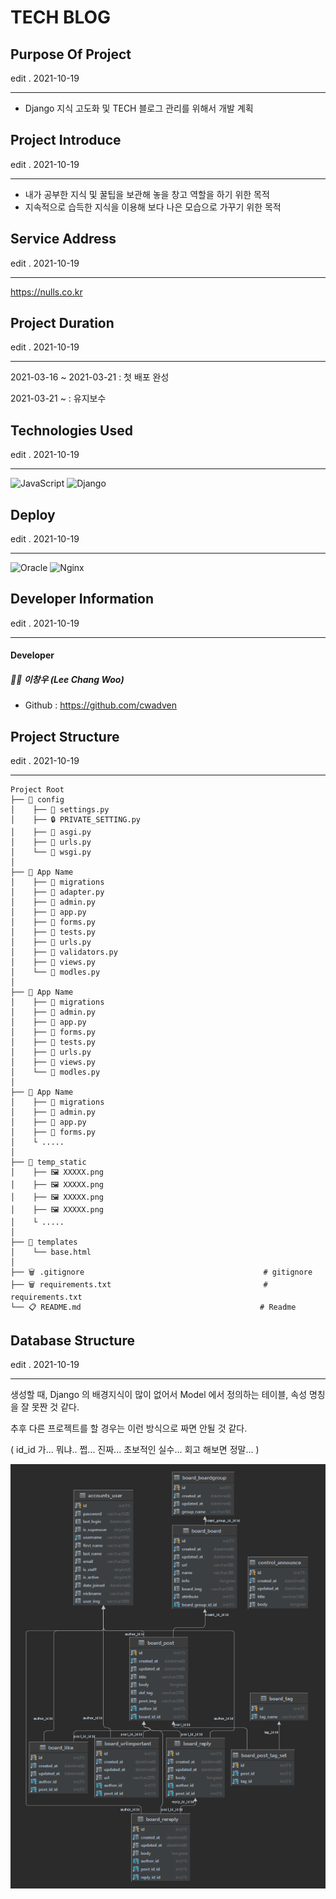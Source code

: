 # TECH BLOG

## Purpose Of Project

edit . 2021-10-19

---

- Django 지식 고도화 및 TECH 블로그 관리를 위해서 개발 계획

## Project Introduce

edit . 2021-10-19

---

- 내가 공부한 지식 및 꿀팁을 보관해 놓을 창고 역할을 하기 위한 목적
- 지속적으로 습득한 지식을 이용해 보다 나은 모습으로 가꾸기 위한 목적

## Service Address

edit . 2021-10-19

---

https://nulls.co.kr

## Project Duration

edit . 2021-10-19

---

2021-03-16 ~ 2021-03-21 : 첫 배포 완성

2021-03-21 ~ : 유지보수

## Technologies Used

edit . 2021-10-19

---

![JavaScript](https://img.shields.io/badge/javascript-%23323330.svg?style=for-the-badge&logo=javascript&logoColor=%23F7DF1E) ![Django](https://img.shields.io/badge/django-%23092E20.svg?style=for-the-badge&logo=django&logoColor=white)

## Deploy

edit . 2021-10-19

---

![Oracle](https://img.shields.io/badge/Oracle-F80000?style=for-the-badge&logo=oracle&logoColor=white) ![Nginx](https://img.shields.io/badge/nginx-%23009639.svg?style=for-the-badge&logo=nginx&logoColor=white) 

## Developer Information

edit . 2021-10-19

---

#### Developer

##### 👨‍🦱 이창우 (Lee Chang Woo)

- Github : https://github.com/cwadven

## Project Structure

edit . 2021-10-19

---

```
Project Root
├── 📂 config
│    ├── 📜 settings.py
│    ├── 🔒 PRIVATE_SETTING.py
│    ├── 📜 asgi.py
│    ├── 📜 urls.py
│    └── 📜 wsgi.py
│
├── 📂 App Name
│    ├── 📂 migrations                               
│    ├── 📜 adapter.py                               
│    ├── 📜 admin.py                                
│    ├── 📜 app.py
│    ├── 📜 forms.py
│    ├── 📜 tests.py
│    ├── 📜 urls.py
│    ├── 📜 validators.py
│    ├── 📜 views.py
│    └── 📜 modles.py                                     
│
├── 📂 App Name
│    ├── 📂 migrations                                     
│    ├── 📜 admin.py                                  
│    ├── 📜 app.py
│    ├── 📜 forms.py
│    ├── 📜 tests.py
│    ├── 📜 urls.py
│    ├── 📜 views.py
│    └── 📜 modles.py  
│  
├── 📂 App Name
│    ├── 📂 migrations                                     
│    ├── 📜 admin.py                                  
│    ├── 📜 app.py
│    ├── 📜 forms.py
│    └ .....
│
├── 📂 temp_static
│    ├── 🖼 XXXXX.png                                     
│    ├── 🖼 XXXXX.png                                  
│    ├── 🖼 XXXXX.png
│    ├── 🖼 XXXXX.png
│    └ .....
│
├── 📂 templates
│    └── base.html    
│
├── 🗑 .gitignore                                        # gitignore
├── 🗑 requirements.txt                                  # requirements.txt
└── 📋 README.md                                        # Readme
```

## Database Structure

edit . 2021-10-19

---

생성할 때, Django 의 배경지식이 많이 없어서 Model 에서 정의하는 테이블, 속성 명칭을 잘 못짠 것 같다.

추후 다른 프로젝트를 할 경우는 이런 방식으로 짜면 안될 것 같다.

( id_id 가... 뭐냐.. 쩝... 진짜... 초보적인 실수... 회고 해보면 정말... )

![img.png](img.png)